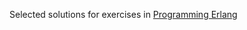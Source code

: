Selected solutions for exercises in [Programming Erlang](http://shop.oreilly.com/product/9780596518189.do)
